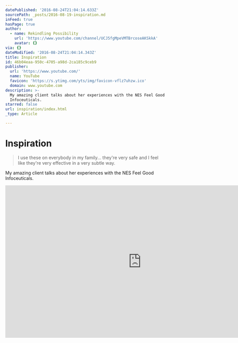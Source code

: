 ```yaml
---
datePublished: '2016-08-24T21:04:14.633Z'
sourcePath: _posts/2016-08-19-inspiration.md
inFeed: true
hasPage: true
author:
  - name: Rekindling Possibility
    url: 'https://www.youtube.com/channel/UCJ5fgMpeVMTBrcoseAKSkkA'
    avatar: {}
via: {}
dateModified: '2016-08-24T21:04:14.343Z'
title: Inspiration
id: 46b04eaa-950c-4705-a98d-2ca185c9ceb9
publisher:
  url: 'https://www.youtube.com/'
  name: YouTube
  favicon: 'https://s.ytimg.com/yts/img/favicon-vflz7uhzw.ico'
  domain: www.youtube.com
description: >-
  My amazing client talks about her experiences with the NES Feel Good
  Infoceuticals.
starred: false
url: inspiration/index.html
_type: Article

---
```

# Inspiration

> I use these on everybody in my family... they're very safe and I feel like they're very effective in a very subtle way.

My amazing client talks about her experiences with the NES Feel Good Infoceuticals.

<iframe src="https://cdn.embedly.com/widgets/media.html?src=https%3A%2F%2Fwww.youtube.com%2Fembed%2FAJmDNg_wErI%3Ffeature%3Doembed&amp;url=http%3A%2F%2Fwww.youtube.com%2Fwatch%3Fv%3DAJmDNg_wErI&amp;image=https%3A%2F%2Fi.ytimg.com%2Fvi%2FAJmDNg_wErI%2Fhqdefault.jpg&amp;key=b7d04c9b404c499eba89ee7072e1c4f7&amp;type=text%2Fhtml&amp;schema=youtube" width="854" height="480" scrolling="no" frameborder="0" allowfullscreen="" style=""></iframe>